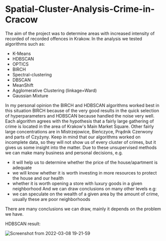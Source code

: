 # Spatial-Cluster-Analysis-Crime-in-Cracow
The aim of the project was to determine areas with increased intensity of recorded
of recorded offences in Krakow.
In the analysis we tested algorithms such as:
- K-Means
- HDBSCAN
- OPTICS
- BIRCH
- Spectral-clustering
- DBSCAN
- MeanShift
- Agglomerative Clustering (linkage=Ward)
- Gaussian Mixture

In my personal opinion the BIRCH and HDBSCAN algorithms worked best in this situation BIRCH because of the very good results in the quick selection of hyperparameters and HDBSCAN because handled the noise very well.
Each algorithm agrees with the hypothesis that a fairly large gathering of crime is located in
the area of Krakow's Main Market Square.
Other fairly large concentrations are in Mistrzejowice, Bieńczyce, Prądnik Czerwony and parts of Czyżyny.
Keep in mind that our algorithms worked on incomplete data, so they will not show us
of every cluster of crimes, but it gives us some insight into the matter.
Due to these unsupervised methods we can make many business and personal
decisions, e.g.
- it will help us to determine whether the price of the house/apartment is adequate
- we will know whether it is worth investing in more resources to protect the house and our health
- whether it is worth opening a store with luxury goods in a given neighborhood
And we can draw conclusions on many other levels e.g:
- we can speculate on the wealth of a given area by the amount of crime, usually these are poor
neighborhoods

There are many conclusions we can draw, mainly it depends on the problem we have.

HDBSCAN result:

![Screenshot from 2022-03-08 19-21-59](https://user-images.githubusercontent.com/81774440/157301622-d66ad23c-1f8f-4f06-b3b3-90b8b97bcd64.png)

